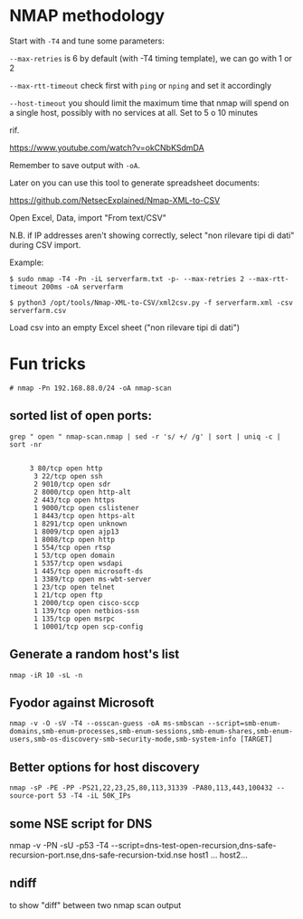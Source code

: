 # NMAP methodology

Start with `-T4` and tune some parameters:

`--max-retries` is 6 by default (with -T4 timing template), we can go with 1 or 2

`--max-rtt-timeout` check first with `ping` or `nping` and set it accordingly

`--host-timeout` you should limit the maximum time that nmap will spend on a single host, possibly with no services at all. Set to 5 o 10 minutes

rif.

https://www.youtube.com/watch?v=okCNbKSdmDA

Remember to save output with `-oA`.

Later on you can use this tool to generate spreadsheet documents:

https://github.com/NetsecExplained/Nmap-XML-to-CSV

Open Excel, Data, import "From text/CSV"

N.B. if IP addresses aren't showing correctly, select "non rilevare tipi di dati" during CSV import.

Example:

```
$ sudo nmap -T4 -Pn -iL serverfarm.txt -p- --max-retries 2 --max-rtt-timeout 200ms -oA serverfarm
```

```
$ python3 /opt/tools/Nmap-XML-to-CSV/xml2csv.py -f serverfarm.xml -csv serverfarm.csv
```

Load csv into an empty Excel sheet ("non rilevare tipi di dati")

# Fun tricks

```
# nmap -Pn 192.168.88.0/24 -oA nmap-scan
```

## sorted list of open ports:

```
grep " open " nmap-scan.nmap | sed -r 's/ +/ /g' | sort | uniq -c | sort -nr


     3 80/tcp open http
      3 22/tcp open ssh
      2 9010/tcp open sdr
      2 8000/tcp open http-alt
      2 443/tcp open https
      1 9000/tcp open cslistener
      1 8443/tcp open https-alt
      1 8291/tcp open unknown
      1 8009/tcp open ajp13
      1 8008/tcp open http
      1 554/tcp open rtsp
      1 53/tcp open domain
      1 5357/tcp open wsdapi
      1 445/tcp open microsoft-ds
      1 3389/tcp open ms-wbt-server
      1 23/tcp open telnet
      1 21/tcp open ftp
      1 2000/tcp open cisco-sccp
      1 139/tcp open netbios-ssn
      1 135/tcp open msrpc
      1 10001/tcp open scp-config
```

## Generate a random host's list

```
nmap -iR 10 -sL -n
```

## Fyodor against Microsoft

```
nmap -v -O -sV -T4 --osscan-guess -oA ms-smbscan --script=smb-enum-domains,smb-enum-processes,smb-enum-sessions,smb-enum-shares,smb-enum-users,smb-os-discovery-smb-security-mode,smb-system-info [TARGET]
```

## Better options for host discovery

```
nmap -sP -PE -PP -PS21,22,23,25,80,113,31339 -PA80,113,443,100432 --source-port 53 -T4 -iL 50K_IPs
```

## some NSE script for DNS

nmap -v -PN -sU -p53 -T4 --script=dns-test-open-recursion,dns-safe-recursion-port.nse,dns-safe-recursion-txid.nse host1 ... host2...

## ndiff

to show "diff" between two nmap scan output








